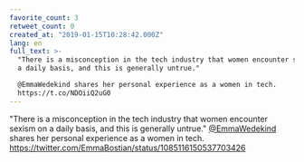 ```yaml
---
favorite_count: 3
retweet_count: 0
created_at: "2019-01-15T10:28:42.000Z"
lang: en
full_text: >-
  "There is a misconception in the tech industry that women encounter sexism on
  a daily basis, and this is generally untrue."

  @EmmaWedekind shares her personal experience as a women in tech.
  https://t.co/NDOiiQ2uG0
---
```


"There is a misconception in the tech industry that women encounter sexism on a
daily basis, and this is generally untrue."
[@EmmaWedekind](https://twitter.com/EmmaWedekind) shares her personal experience
as a women in tech. <https://twitter.com/EmmaBostian/status/1085116150537703426>
